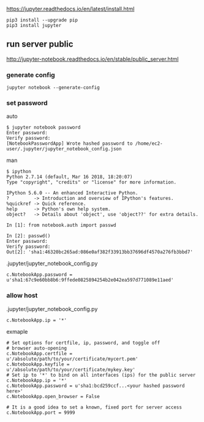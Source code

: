 https://jupyter.readthedocs.io/en/latest/install.html


```
pip3 install --upgrade pip
pip3 install jupyter
```


run server public
--------------
http://jupyter-notebook.readthedocs.io/en/stable/public_server.html


### generate config

```
jupyter notebook --generate-config
```

### set password 
auto
```
$ jupyter notebook password
Enter password:
Verify password:
[NotebookPasswordApp] Wrote hashed password to /home/ec2-user/.jupyter/jupyter_notebook_config.json
```
man
```
$ ipython
Python 2.7.14 (default, Mar 16 2018, 18:20:07)
Type "copyright", "credits" or "license" for more information.

IPython 5.6.0 -- An enhanced Interactive Python.
?         -> Introduction and overview of IPython's features.
%quickref -> Quick reference.
help      -> Python's own help system.
object?   -> Details about 'object', use 'object??' for extra details.

In [1]: from notebook.auth import passwd

In [2]: passwd()
Enter password:
Verify password:
Out[2]: 'sha1:46320bc265ad:086e0af382f33913bb37696df4570a276fb3bbd7'
```

.jupyter/jupyter_notebook_config.py
```
c.NotebookApp.password = u'sha1:67c9e60bb8b6:9ffede0825894254b2e042ea597d771089e11aed'
```

### allow host

.jupyter/jupyter_notebook_config.py
```
c.NotebookApp.ip = '*'
```

exmaple
```
# Set options for certfile, ip, password, and toggle off
# browser auto-opening
c.NotebookApp.certfile = u'/absolute/path/to/your/certificate/mycert.pem'
c.NotebookApp.keyfile = u'/absolute/path/to/your/certificate/mykey.key'
# Set ip to '*' to bind on all interfaces (ips) for the public server
c.NotebookApp.ip = '*'
c.NotebookApp.password = u'sha1:bcd259ccf...<your hashed password here>'
c.NotebookApp.open_browser = False

# It is a good idea to set a known, fixed port for server access
c.NotebookApp.port = 9999
```


